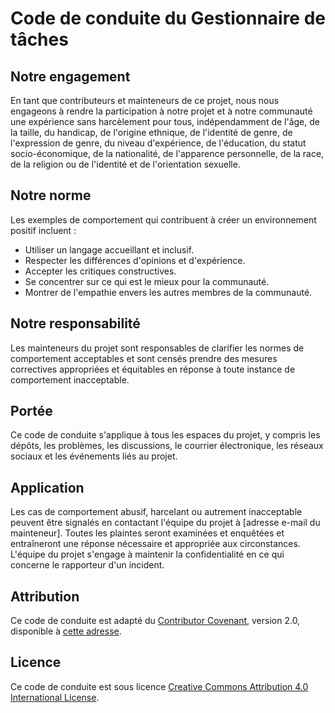 # Code de conduite du Gestionnaire de tâches

## Notre engagement

En tant que contributeurs et mainteneurs de ce projet, nous nous engageons à rendre la participation à notre projet et à notre communauté une expérience sans harcèlement pour tous, indépendamment de l'âge, de la taille, du handicap, de l'origine ethnique, de l'identité de genre, de l'expression de genre, du niveau d'expérience, de l'éducation, du statut socio-économique, de la nationalité, de l'apparence personnelle, de la race, de la religion ou de l'identité et de l'orientation sexuelle.

## Notre norme

Les exemples de comportement qui contribuent à créer un environnement positif incluent :

- Utiliser un langage accueillant et inclusif.
- Respecter les différences d'opinions et d'expérience.
- Accepter les critiques constructives.
- Se concentrer sur ce qui est le mieux pour la communauté.
- Montrer de l'empathie envers les autres membres de la communauté.

## Notre responsabilité

Les mainteneurs du projet sont responsables de clarifier les normes de comportement acceptables et sont censés prendre des mesures correctives appropriées et équitables en réponse à toute instance de comportement inacceptable.

## Portée

Ce code de conduite s'applique à tous les espaces du projet, y compris les dépôts, les problèmes, les discussions, le courrier électronique, les réseaux sociaux et les événements liés au projet.

## Application

Les cas de comportement abusif, harcelant ou autrement inacceptable peuvent être signalés en contactant l'équipe du projet à [adresse e-mail du mainteneur]. Toutes les plaintes seront examinées et enquêtées et entraîneront une réponse nécessaire et appropriée aux circonstances. L'équipe du projet s'engage à maintenir la confidentialité en ce qui concerne le rapporteur d'un incident.

## Attribution

Ce code de conduite est adapté du [Contributor Covenant](https://www.contributor-covenant.org), version 2.0, disponible à [cette adresse](https://www.contributor-covenant.org/version/2/0/code_of_conduct.html).

## Licence

Ce code de conduite est sous licence [Creative Commons Attribution 4.0 International License](http://creativecommons.org/licenses/by/4.0/).
